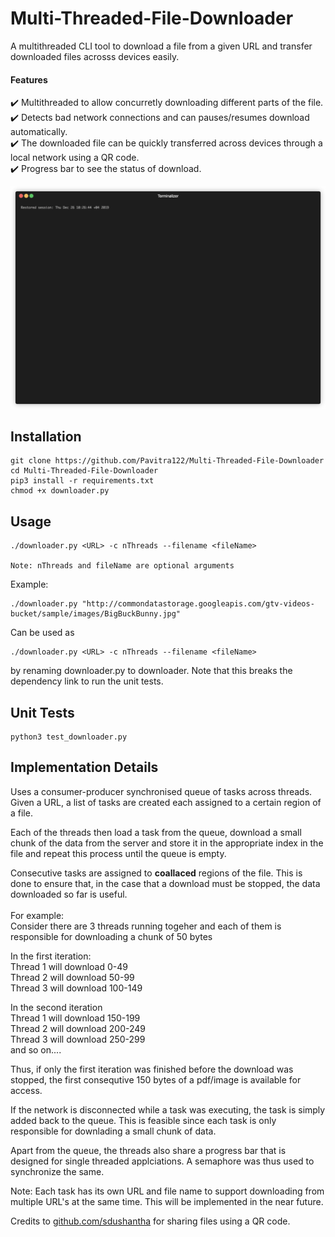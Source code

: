 # Multi-Threaded-File-Downloader

A multithreaded CLI tool to download a file from a given URL and transfer downloaded files acrosss devices easily.

#### Features
:heavy_check_mark: Multithreaded to allow concurretly downloading different parts of the file.  
:heavy_check_mark: Detects bad network connections and can pauses/resumes download automatically.   
:heavy_check_mark: The downloaded file can be quickly transferred across devices through a local network using a QR code.  
:heavy_check_mark: Progress bar to see the status of download.  


![Demo](demo/demo.gif)

## Installation

```
git clone https://github.com/Pavitra122/Multi-Threaded-File-Downloader
cd Multi-Threaded-File-Downloader
pip3 install -r requirements.txt
chmod +x downloader.py
```

## Usage

```
./downloader.py <URL> -c nThreads --filename <fileName>

Note: nThreads and fileName are optional arguments
```
Example:
```
./downloader.py "http://commondatastorage.googleapis.com/gtv-videos-bucket/sample/images/BigBuckBunny.jpg"
```

Can be used as 
```
./downloader.py <URL> -c nThreads --filename <fileName>
```
by renaming downloader.py to downloader. Note that this breaks the dependency link to run the unit tests.


## Unit Tests

```
python3 test_downloader.py
```


## Implementation Details

Uses a consumer-producer synchronised queue of tasks across threads. Given a URL, a list of tasks are created each assigned to a certain region of a file.

Each of the threads then load a task from the queue, download a small chunk of the data from the server and store it in the appropriate index in the file and repeat this process until the queue is empty.

Consecutive tasks are assigned to **coallaced** regions of the file. This is done to ensure that, in the case that a download must be stopped, the data downloaded so far is useful.<br/>
<br/>For example:<br/>
Consider there are 3 threads running togeher and each of them is responsible for downloading a chunk of 50 bytes

In the first iteration:<br/>
Thread 1 will download 0-49<br/>
Thread 2 will download 50-99<br/>
Thread 3 will download 100-149<br/>


In the second iteration<br/>
Thread 1 will download 150-199<br/>
Thread 2 will download 200-249<br/>
Thread 3 will download 250-299<br/>
and so on....<br/>

Thus, if only the first iteration was finished before the download was stopped, the first consequtive 150 bytes of a pdf/image is available for access. 

If the network is disconnected while a task was executing, the task is simply added back to the queue. This is feasible since each task is only responsible for downlading a small chunk of data.

Apart from the queue, the threads also share a progress bar that is designed for single threaded applciations. A semaphore was thus used to synchronize the same.

Note: 
Each task has its own URL and file name to support downloading from multiple URL's at the same time. This will be implemented in the near future.

Credits to [github.com/sdushantha](https://github.com/sdushantha/qr-filetransfer) for sharing files using a QR code. 





